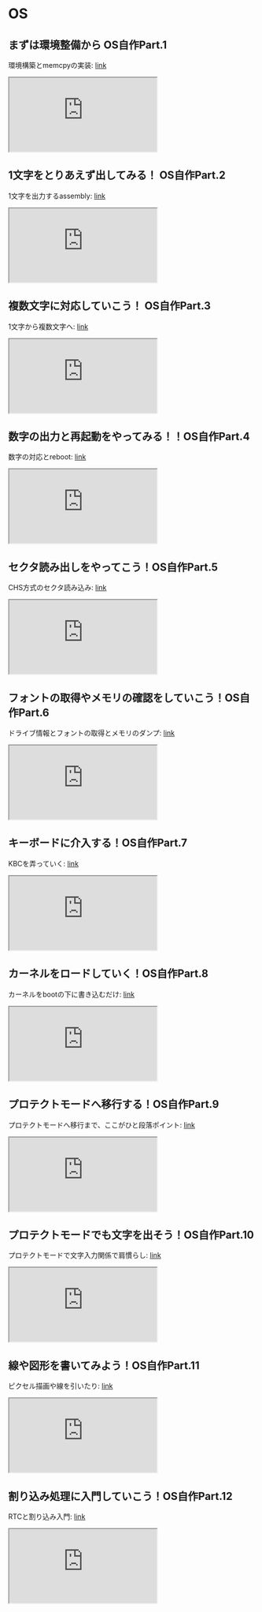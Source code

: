 # OS
## まずは環境整備から OS自作Part.1
環境構築とmemcpyの実装:
[link](https://youtu.be/kgI1FxIz6pk)
<div>
<iframe src="https://www.youtube.com/embed/kgI1FxIz6pk"></iframe>
</div>

## 1文字をとりあえず出してみる！ OS自作Part.2
1文字を出力するassembly:
[link](https://youtu.be/5o7HAnK5xOI)
<div>
<iframe src="https://www.youtube.com/embed/5o7HAnK5xOI"></iframe>
</div>

## 複数文字に対応していこう！ OS自作Part.3
1文字から複数文字へ:
[link](https://youtu.be/_eF8YoAwHd4)
<div>
<iframe src="https://www.youtube.com/embed/_eF8YoAwHd4"></iframe>
</div>

## 数字の出力と再起動をやってみる！！OS自作Part.4
数字の対応とreboot:
[link](https://youtu.be/mYpOjRZyAT0)
<div>
<iframe src="https://www.youtube.com/embed/mYpOjRZyAT0"></iframe>
</div>

## セクタ読み出しをやってこう！OS自作Part.5
CHS方式のセクタ読み込み:
[link](https://youtu.be/ERsCWME94Ao)
<div>
<iframe src="https://www.youtube.com/embed/ERsCWME94Ao"></iframe>
</div>

## フォントの取得やメモリの確認をしていこう！OS自作Part.6
ドライブ情報とフォントの取得とメモリのダンプ:
[link](https://youtu.be/k4P_3jWIAvs)
<div>
<iframe src="https://www.youtube.com/embed/k4P_3jWIAvs"></iframe>
</div>

## キーボードに介入する！OS自作Part.7
KBCを弄っていく:
[link](https://youtu.be/x5WrMtnEvnA)
<div>
<iframe src="https://www.youtube.com/embed/x5WrMtnEvnA"></iframe>
</div>

## カーネルをロードしていく！OS自作Part.8
カーネルをbootの下に書き込むだけ:
[link](https://youtu.be/Kz6NJ98AABQ)
<div>
<iframe src="https://www.youtube.com/embed/Kz6NJ98AABQ"></iframe>
</div>

## プロテクトモードへ移行する！OS自作Part.9
プロテクトモードへ移行まで、ここがひと段落ポイント:
[link](https://youtu.be/EJdiFECgOw8)
<div>
<iframe src="https://www.youtube.com/embed/EJdiFECgOw8"></iframe>
</div>

## プロテクトモードでも文字を出そう！OS自作Part.10
プロテクトモードで文字入力関係で肩慣らし:
[link](https://youtu.be/evEZgfiSS4g)
<div>
<iframe src="https://www.youtube.com/embed/evEZgfiSS4g"></iframe>
</div>

## 線や図形を書いてみよう！OS自作Part.11
ピクセル描画や線を引いたり:
[link](https://youtu.be/u0AnlgbbZCI)
<div>
<iframe src="https://www.youtube.com/embed/u0AnlgbbZCI"></iframe>
</div>

## 割り込み処理に入門していこう！OS自作Part.12
RTCと割り込み入門:
[link](https://youtu.be/_2lQuHez9nA)
<div>
<iframe src="https://www.youtube.com/embed/_2lQuHez9nA"></iframe>
</div>